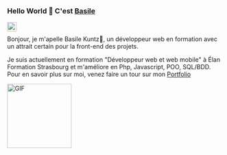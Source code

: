 ### Hello World 👋 C'est [Basile](https://www.portfolio.basilek.ovh)


<a href="https://fr.linkedin.com/in/basile-kuntz-644baa1a1">
<img align="left" alt="Saket Prag" width="22px" src="https://cdn.jsdelivr.net/npm/simple-icons@v3/icons/linkedin.svg" />
</a>

<br/>

Bonjour, je m'apelle Basile Kuntz🙌, un développeur web en formation avec un attrait certain pour la front-end des projets.

Je suis actuellement en formation "Développeur web et web mobile" à Élan Formation Strasbourg et m'améliore en Php, Javascript, POO, SQL/BDD.
Pour en savoir plus sur moi, venez faire un tour sur mon [Portfolio](https://www.portfolio.basilek.ovh)



<img width="150px" align="center" alt="GIF" src="https://media.giphy.com/media/CuuSHzuc0O166MRfjt/giphy.gif" />


